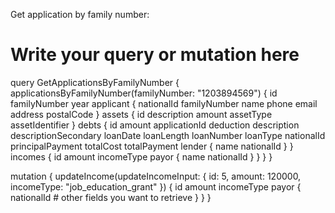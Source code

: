 Get application by family number:

# Write your query or mutation here
query GetApplicationsByFamilyNumber {
  applicationsByFamilyNumber(familyNumber: "1203894569") {
    id
    familyNumber
    year
    applicant {
      nationalId
      familyNumber
      name
      phone
      email
      address
      postalCode
    }
    assets {
      id
      description
      amount
      assetType
      assetIdentifier
    }
    debts {
      id
      amount
      applicationId
      deduction
      description
      descriptionSecondary
      loanDate
      loanLength
      loanNumber
      loanType
      nationalId
      principalPayment
      totalCost
      totalPayment
      lender {
        name
        nationalId
      }
    }
    incomes {
      id
      amount
      incomeType
      payor {
        name
        nationalId
      }
    }
  }
}





mutation {
  updateIncome(updateIncomeInput: {
    id: 5,
    amount: 120000,
    incomeType: "job_education_grant"
  }) {
    id
    amount
    incomeType
    payor {
      nationalId
      # other fields you want to retrieve
    }
  }
}